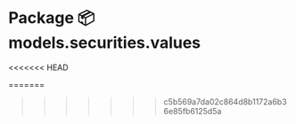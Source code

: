 # Package 📦 models.securities.values
<<<<<<< HEAD


=======
>>>>>>> c5b569a7da02c864d8b1172a6b36e85fb6125d5a
